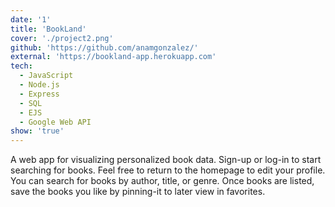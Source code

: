 ```yaml
---
date: '1'
title: 'BookLand'
cover: './project2.png'
github: 'https://github.com/anamgonzalez/'
external: 'https://bookland-app.herokuapp.com'
tech:
  - JavaScript
  - Node.js
  - Express
  - SQL
  - EJS
  - Google Web API
show: 'true'
---
```


A web app for visualizing personalized book data. Sign-up or log-in to start searching for books. Feel free to return to the homepage to edit your profile. You can search for books by author, title, or genre. Once books are listed, save the books you like by pinning-it to later view in favorites.
